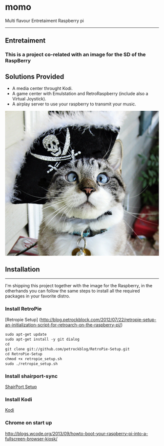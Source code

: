 # momo
Multi flavour Entretaiment Raspberry pi

----

## Entretaiment
### This is a project co-related with an image for the SD of the RaspBerry

Solutions Provided
---

- A media center throught Kodi.
- A game center with Emulstation and RetroRaspberry (include also a Virtual Joystick).
- A airplay server to use your raspberry to transmit your music.

![Momo](/public/img/cat.png)


## Installation
---
I'm shipping this project together with the image for the Raspberry, in the otherhands
you can follow the same steps to install all the required packages in your favorite distro.

### Install RetroPie
[Retropie Setup] (http://blog.petrockblock.com/2012/07/22/retropie-setup-an-initialization-script-for-retroarch-on-the-raspberry-pi/)
```
sudo apt-get update
sudo apt-get install -y git dialog
cd
git clone git://github.com/petrockblog/RetroPie-Setup.git
cd RetroPie-Setup
chmod +x retropie_setup.sh
sudo ./retropie_setup.sh
```

### Install shairport-sync
[ShairPort Setup](https://github.com/mikebrady/shairport-sync)

### Install Kodi
[Kodi](http://kodi.wiki/view/HOW-TO:Install_Kodi_on_Raspberry_Pi)

### Chrome on start up
http://blogs.wcode.org/2013/09/howto-boot-your-raspberry-pi-into-a-fullscreen-browser-kiosk/
